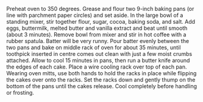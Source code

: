  Preheat oven to 350 degrees. Grease and flour two 9-inch baking pans
 (or line with parchment paper circles) and set aside.
In the large bowl of a standing mixer, stir together flour, sugar, cocoa, baking soda, and salt. Add eggs,
 buttermilk, melted butter and vanilla extract and beat until smooth (about 3 minutes). Remove bowl from
  mixer and stir in hot coffee with a rubber spatula. Batter will be very runny.
Pour batter evenly between the two pans and bake on middle rack of oven for about 35 minutes, until
 toothpick inserted in centre comes out clean with just a few moist crumbs attached.
 Allow to cool 15 minutes in pans, then run a butter knife around the edges of each cake.
  Place a wire cooling rack over top of each pan. Wearing oven mitts, use both hands to hold 
  the racks in place while flipping the cakes over onto the racks. Set the racks down and gently
   thump on the bottom of the pans until the cakes release. Cool completely before handling or frosting.